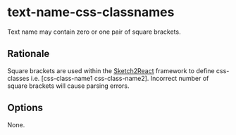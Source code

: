 # text-name-css-classnames

Text name may contain zero or one pair of square brackets.

## Rationale

Square brackets are used within the [Sketch2React](https://sketch2react.gitbook.io/sketch2react-io/)
framework to define css-classes i.e. [css-class-name1 css-class-name2]. Incorrect number of square
brackets will cause parsing errors.

## Options

None.

